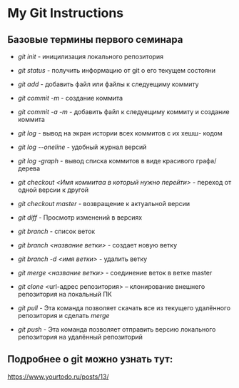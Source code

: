 # My Git Instructions

## Базовые термины первого семинара

* *git init* - иницилизация локального репозитория

* *git status* - получить информацию от git о его текущем состояни

* *git add* - добавить файл или файлы к следуещиму коммиту

* *git commit -m <message>* - создание коммита

* *git commit -a -m <message>* - добавить файл к следуещиму коммиту и создание коммита

* *git log* - вывод на экран истории всех коммитов с их хешш- кодом

* *git log --oneline* - удобный журнал версий

* *git log -graph* - вывод списка коммитов в виде красивого графа/дерева

* *git checkout <Имя коммитаа в который нужно перейти>* - переход от одной версии к другой

* *git checkout master* - возвращение к актуальной версии

* *git diff* - Просмотр изменений в версиях

* *git branch* - список веток

* *git branch <название ветки>* - создает новую ветку

* *git branch -d <имя ветки>* - удалить ветку

* *git merge <название ветки>* - соединение веток в ветке master

* *git clone* <url-адрес репозитория> – клонирование внешнего репозитория на локальный ПК

* *git pull* - Эта команда позволяет скачать все из текущего удалённого репозитория и сделать *merge*

* *git push* - Эта команда позволяет отправить версию локального репозитория на удалённый репозиторий

## Подробнее о git можно узнать тут:

https://www.yourtodo.ru/posts/13/ 